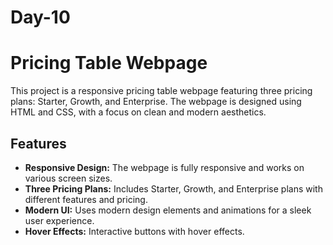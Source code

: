 # Day-10

# Pricing Table Webpage

This project is a responsive pricing table webpage featuring three pricing plans: Starter, Growth, and Enterprise. The webpage is designed using HTML and CSS, with a focus on clean and modern aesthetics.

## Features

- **Responsive Design:** The webpage is fully responsive and works on various screen sizes.
- **Three Pricing Plans:** Includes Starter, Growth, and Enterprise plans with different features and pricing.
- **Modern UI:** Uses modern design elements and animations for a sleek user experience.
- **Hover Effects:** Interactive buttons with hover effects.
